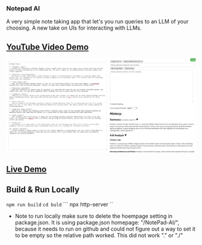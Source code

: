 
### Notepad AI

A very simple note taking app that let's you run queries to an LLM of your choosing.
A new take on UIs for interacting with LLMs.


## [YouTube Video Demo](https://youtu.be/ntdlgFmSxQY)
[![Video Demo](images/notepad_ai.png)](https://youtu.be/ntdlgFmSxQY)


## [Live Demo](https://dreamdimension.net/NotePad-AI/)

## Build & Run Locally
``` npm run build ```
``` cd buld ```
``` npx http-server ``

* Note to run locally make sure to delete the hoempage setting in package.json. It is using package.json homepage: "/NotePad-AI/", because it needs to run on github and could not figure out a way to set it to be empty
so the relative path worked. This did not work "." or "./"